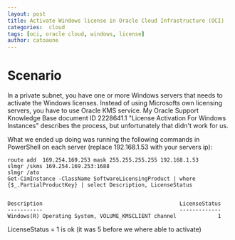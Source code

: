 ```yaml
---
layout: post
title: Activate Windows license in Oracle Cloud Infrastructure (OCI)
categories:  cloud
tags: [oci, oracle cloud, windows, license]
author: catoaune 
---
```


# Scenario

In a private subnet, you have one or more Windows servers that needs to activate the Windows licenses. Instead of using Microsofts own licensing servers, you have to use Oracle KMS service. My Oracle Support Knowledge Base document ID 2228641.1 "License Activation For Windows Instances" describes the process, but unfortunately that didn't work for us.

What we ended up doing was running the following commands in PowerShell on each server (replace 192.168.1.53 with your servers ip):
```
route add  169.254.169.253 mask 255.255.255.255 192.168.1.53
slmgr /skms 169.254.169.253:1688
slmgr /ato
Get-CimInstance -ClassName SoftwareLicensingProduct | where {$_.PartialProductKey} | select Description, LicenseStatus


Description                                           LicenseStatus
-----------                                           -------------
Windows(R) Operating System, VOLUME_KMSCLIENT channel             1
```
LicenseStatus = 1 is ok (it was 5 before we where able to activate)


